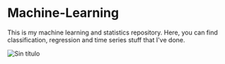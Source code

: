 # Machine-Learning
This is my machine learning and statistics repository. Here, you can find classification, regression and time series stuff 
that I've done.

![Sin título](https://github.com/Cripticox/Machine-Learning/assets/136764147/9463aea6-dfc2-49d3-8d78-af7ff9cd15e2)

